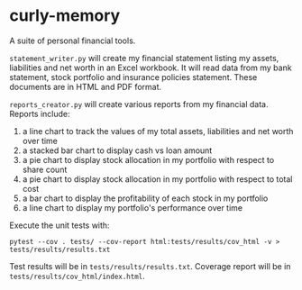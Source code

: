 # curly-memory
A suite of personal financial tools.

`statement_writer.py` will create my financial statement listing my assets, liabilities and net worth 
in an Excel workbook.  It will read data from my bank statement, stock portfolio and insurance policies statement.
These documents are in HTML and PDF format.

`reports_creator.py` will create various reports from my financial data.  Reports include:
1. a line chart to track the values of my total assets, liabilities and net worth over time
2. a stacked bar chart to display cash vs loan amount
3. a pie chart to display stock allocation in my portfolio with respect to share count
4. a pie chart to display stock allocation in my portfolio with respect to total cost
5. a bar chart to display the profitability of each stock in my portfolio
6. a line chart to display my portfolio's performance over time

Execute the unit tests with:

`pytest --cov . tests/ --cov-report html:tests/results/cov_html -v > tests/results/results.txt`

Test results will be in `tests/results/results.txt`.
Coverage report will be in `tests/results/cov_html/index.html`.